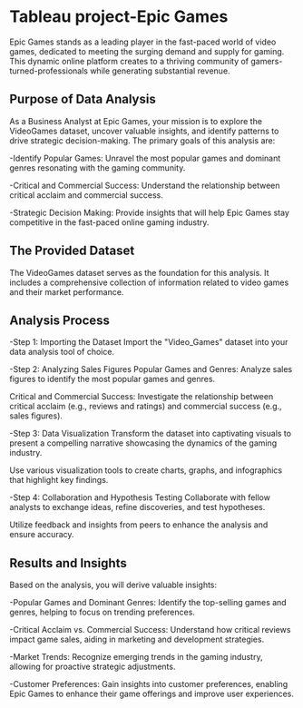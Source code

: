 # Tableau project-Epic Games

Epic Games stands as a leading player in the fast-paced world of video games, dedicated to meeting the surging demand and supply for gaming. This dynamic online platform creates to a thriving community of gamers-turned-professionals while generating substantial revenue.

## Purpose of Data Analysis
As a Business Analyst at Epic Games, your mission is to explore the VideoGames dataset, uncover valuable insights, and identify patterns to drive strategic decision-making. The primary goals of this analysis are:

-Identify Popular Games: Unravel the most popular games and dominant genres resonating with the gaming community.

-Critical and Commercial Success: Understand the relationship between critical acclaim and commercial success.

-Strategic Decision Making: Provide insights that will help Epic Games stay competitive in the fast-paced online gaming industry.

## The Provided Dataset
The VideoGames dataset serves as the foundation for this analysis. It includes a comprehensive collection of information related to video games and their market performance.

## Analysis Process
-Step 1: Importing the Dataset
Import the "Video_Games" dataset into your data analysis tool of choice.

-Step 2: Analyzing Sales Figures
Popular Games and Genres: Analyze sales figures to identify the most popular games and genres.

Critical and Commercial Success: Investigate the relationship between critical acclaim (e.g., reviews and ratings) and commercial success (e.g., sales figures).

-Step 3: Data Visualization
Transform the dataset into captivating visuals to present a compelling narrative showcasing the dynamics of the gaming industry.

Use various visualization tools to create charts, graphs, and infographics that highlight key findings.

-Step 4: Collaboration and Hypothesis Testing
Collaborate with fellow analysts to exchange ideas, refine discoveries, and test hypotheses.

Utilize feedback and insights from peers to enhance the analysis and ensure accuracy.

## Results and Insights
Based on the analysis, you will derive valuable insights:

-Popular Games and Dominant Genres: Identify the top-selling games and genres, helping to focus on trending preferences.

-Critical Acclaim vs. Commercial Success: Understand how critical reviews impact game sales, aiding in marketing and development strategies.

-Market Trends: Recognize emerging trends in the gaming industry, allowing for proactive strategic adjustments.

-Customer Preferences: Gain insights into customer preferences, enabling Epic Games to enhance their game offerings and improve user experiences.
